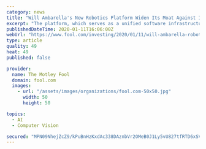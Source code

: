 ```yaml
---
category: news
title: "Will Ambarella's New Robotics Platform Widen Its Moat Against Intel?"
excerpt: "The platform, which serves as a unified software infrastructure for Ambarella's CVflow computer vision system on chips (SoCs), targets automated guided vehicles, industrial robots, and emerging ..."
publishedDateTime: 2020-01-11T16:06:00Z
webUrl: "https://www.fool.com/investing/2020/01/11/will-ambarella-robotics-platform-widen-moat-intel.aspx"
type: article
quality: 49
heat: 49
published: false

provider:
  name: The Motley Fool
  domain: fool.com
  images:
    - url: "/assets/images/organizations/fool.com-50x50.jpg"
      width: 50
      height: 50

topics:
  - AI
  - Computer Vision

secured: "MPN09NhejZcZ9/kPuBnHzKxdAc338DAznbVr2OMeB0J1Ly5vU827tfRTD6xSVkXN7kWjZCQsxMpJ1d2qiNOsDc6qwtmB3Ux0U2otYm7QRJCPGbmYtncSgVfxHqd6Z2W9T+4Sn3kUWbagFNDpGcMK+ibHGLB8xxA76NvFPFHTTXFVesspDuIKCs0bUvMetCg/30SnZp+Zd4wXtetXZeM+keBXFalqm/qdE+pvyFdNLTIyxhwIU9RXEQK/SHEbJF5ULSn0kfF6R8Oua0d/x4LbRI0cTgSzhKTkaV9Wq4l+pwpNFt78Gg1gL9VI1fsyZzmo;9Z8QRHp7vYc2TjrkfxlgSQ=="
---
```


